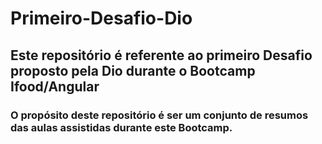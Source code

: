 # Primeiro-Desafio-Dio

## Este repositório é referente ao primeiro Desafio proposto pela Dio durante o Bootcamp Ifood/Angular

### O propósito deste repositório é ser um conjunto de resumos das aulas assistidas durante este Bootcamp.
